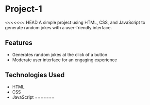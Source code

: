 # Project-1
<<<<<<< HEAD
A simple project using HTML, CSS, and JavaScript to generate random jokes with a user-friendly interface.

## Features
- Generates random jokes at the click of a button
- Moderate user interface for an engaging experience

## Technologies Used
- HTML
- CSS
- JavaScript
=======

